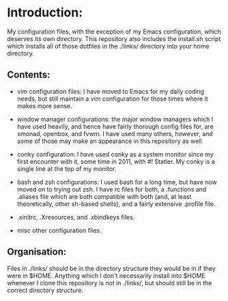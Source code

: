 # Introduction:

My configuration files, with the exception of my Emacs configuration,
which deserves its own directory.  This repository also includes the
install.sh script which installs all of those dotfiles in the ./links/
directory into your home directory.

## Contents:

* vim configuration files: I have moved to Emacs for my daily coding
  needs, but still maintain a vim configuration for those times where
  it makes more sense.

* window manager configurations: the major window managers which I
  have used heavily, and hence have fairly thorough config files for,
  are xmonad, openbox, and fvwm.  I have used many others, however,
  and some of those may make an appearance in this repository as well.

* conky configuration: I have used conky as a system monitor since my
  first encounter with it, some time in 2011, with #! Statler.  My
  conky is a single line at the top of my monitor.

* bash and zsh configurations: I used bash for a long time, but have
  now moved on to trying out zsh.  I have rc files for both, a
  .functions and .aliases file which are both compatible with both
  (and, at least theoretically, other sh-based shells), and a fairly
  extensive .profile file.

* .xinitrc, .Xresources, and .xbindkeys files.

* misc other configuration files.

## Organisation:

Files in ./links/ should be in the directory structure they would be
in if they were in $HOME.  Anything which I don't necessarily install
into $HOME whenever I clone this repository is not in ./links/, but
should still be in the correct directory structure.


